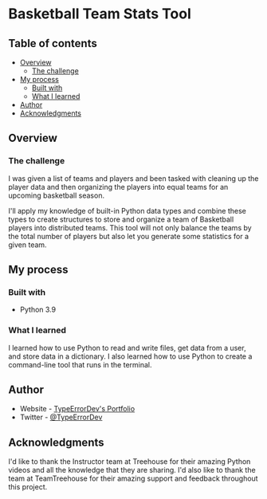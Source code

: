 # Basketball Team Stats Tool

## Table of contents

- [Overview](#overview)
  - [The challenge](#the-challenge)
- [My process](#my-process)
  - [Built with](#built-with)
  - [What I learned](#what-i-learned)
- [Author](#author)
- [Acknowledgments](#acknowledgments)

## Overview

### The challenge

I was given a list of teams and players and been tasked with cleaning up the player data and then organizing the players into equal teams for an upcoming basketball season.

I'll apply my knowledge of built-in Python data types and combine these types to create structures to store and organize a team of Basketball players into distributed teams. This tool will not only balance the teams by the total number of players but also let you generate some statistics for a given team.

## My process

### Built with

- Python 3.9

### What I learned

I learned how to use Python to read and write files, get data from a user, and store data in a dictionary. I also learned how to use Python to create a command-line tool that runs in the terminal.

## Author

- Website - [TypeErrorDev's Portfolio](https://www.matthewpantel.com)
- Twitter - [@TypeErrorDev](https://www.twitter.com/TypeErrorDev)

## Acknowledgments

I'd like to thank the Instructor team at Treehouse for their amazing Python videos and all the knowledge that they are sharing. I'd also like to thank the team at TeamTreehouse for their amazing support and feedback throughout this project.
